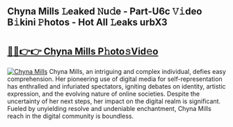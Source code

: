 ## Chyna Mills 𝙻eaked 𝙽u𝚍e - Part-U6c 𝚅𝚒deo B𝚒kini 𝙿hotos - Hot All 𝙻eaks urbX3

# <h2><a href="http://ld7h2xl.urlbe.top/?page=Chyna+Mills">🔗🔗👉👉 Chyna Mills P𝚑oto𝚜Vid𝚎o</a></h2>

[![Chyna Mills](https://i.imgur.com/eBuTRDB.gif)](http://ld7h2xl.urlbe.top/?page=Chyna+Mills)
Chyna Mills, an intriguing and complex individual, defies easy comprehension. Her pioneering use of digital media for self-representation has enthralled and infuriated spectators, igniting debates on identity, artistic expression, and the evolving nature of online societies. Despite the uncertainty of her next steps, her impact on the digital realm is significant. Fueled by unyielding resolve and undeniable enchantment, Chyna Mills reach in the digital community is boundless.
